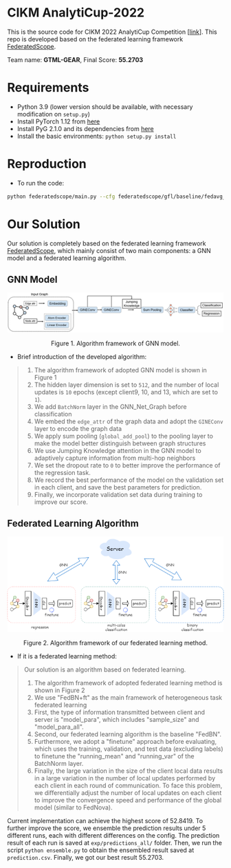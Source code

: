 # CIKM AnalytiCup-2022

This is the source code for CIKM 2022 AnalytiCup Competition [[link](https://tianchi.aliyun.com/competition/entrance/532008/introduction)]. This repo is developed based on the federated learning framework [FederatedScope](https://github.com/alibaba/FederatedScope).

Team name: **GTML-GEAR**, Final Score: **55.2703**

# Requirements

+ Python 3.9 (lower version should be available, with necessary modification on `setup.py`)
+ Install PyTorch 1.12 from [here](https://pytorch.org/get-started/locally/)
+ Install PyG 2.1.0 and its dependencies from [here](https://pytorch-geometric.readthedocs.io/en/latest/notes/installation.html)
+ Install the basic environments: `python setup.py install`

# Reproduction

+ To run the code:

```sh
python federatedscope/main.py --cfg federatedscope/gfl/baseline/fedavg_gin_minibatch_on_cikmcup.yaml --client_cfg federatedscope/gfl/baseline/fedavg_gin_minibatch_on_cikmcup_per_client.yaml
```

# Our Solution

Our solution is completely based on the federated learning framework [FederatedScope](https://github.com/alibaba/FederatedScope), which mainly  consist of two main components: a GNN model and a federated learning algorithm.


## GNN Model


<p align="center"> <img src="imgs/gnn.png" /> <p align="center">Figure 1. Algorithm framework of GNN model.</p>



- Brief introduction of the developed algorithm:

> 1. The algorithm framework of adopted GNN model is shown in Figure 1
> 2. The hidden layer dimension is set to `512`, and the number of local updates is `10` epochs (except client9, 10, and 13, which are set to `1`).
> 3. We add `BatchNorm` layer in the GNN_Net_Graph before classification
> 4. We embed the `edge_attr` of the graph data and adopt the `GINEConv` layer to encode the graph data
> 5. We apply sum pooling (`global_add_pool`) to the pooling layer to make the model better distinguish between graph structures
> 6. We use Jumping Knowledge attention in the GNN model to adaptively capture information from multi-hop neighbors
> 7. We set the dropout rate to `0` to better improve the performance of the regression task.
> 8. We record the best performance of the model on the validation set in each client, and save the best parameters for prediction.
> 9. Finally, we incorporate validation set data during training to improve our score.

## Federated Learning Algorithm

<p align="center"> <img src="imgs/federated.png" /> <p align="center">Figure 2. Algorithm framework of our federated learning method.</p>

- If it is a federated learning method:

> Our solution is an algorithm based on federated learning.
>
> 1. The algorithm framework of adopted federated learning  method is shown in Figure 2
> 2. We use "FedBN+ft" as the main framework of heterogeneous task federated learning
> 3. First, the type of information transmitted between client and server is "model_para", which includes "sample_size" and "model_para_all".
> 4. Second, our federated learning algorithm is the baseline "FedBN".
> 5. Furthermore, we adopt a "finetune" approach before evaluating, which uses the training, validation, and test data (excluding labels) to finetune the "running_mean" and "running_var" of the BatchNorm layer.
> 6. Finally, the large variation in the size of the client local data results in a large variation in the number of local updates performed by each client in each round of communication. To face this problem, we differentially adjust the number of local updates on each client to improve the convergence speed and performance of the global model (similar to FedNova).



Current implementation can achieve the highest score of 52.8419. To further improve the score, we ensemble the prediction results under 5 different runs, each with different differences on the config. The prediction result of each run is saved at `exp/predictions_all/` folder. Then, we run the script `python ensemble.py` to obtain the ensembled result saved at `prediction.csv`. Finally, we got our best result 55.2703.